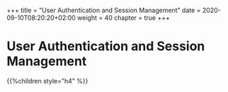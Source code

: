 +++
title = "User Authentication and Session Management"
date = 2020-09-10T08:20:20+02:00
weight = 40
chapter = true
+++

# User Authentication and Session Management

{{%children style="h4" %}}

